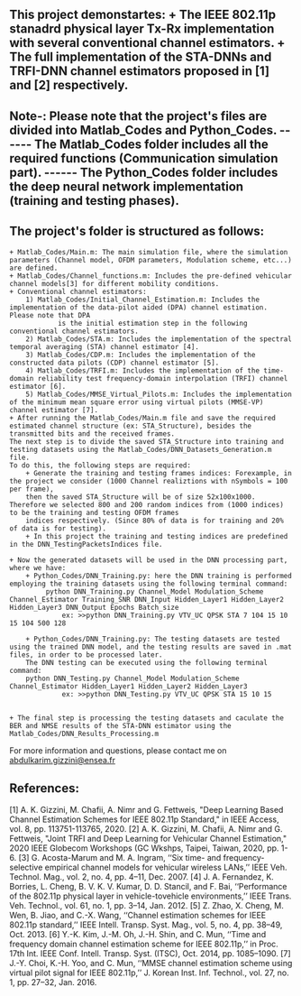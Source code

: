 This project demonstartes:
	+ The IEEE 802.11p stanadrd physical layer Tx-Rx implementation with several conventional channel estimators.
	+ The full implementation of the STA-DNNs and TRFI-DNN channel estimators proposed in [1] and [2] respectively.
----------------------------------------------------------------------------------------------------------------------
Note-: Please note that the project's files are divided into Matlab_Codes and Python_Codes. 
------ The Matlab_Codes folder includes all the required functions (Communication simulation part).
------ The Python_Codes folder includes the deep neural network implementation (training and testing phases). 
----------------------------------------------------------------------------------------------------------------------

The project's folder is structured as follows:
-----------------------------------------------
	+ Matlab_Codes/Main.m: The main simulation file, where the simulation parameters (Channel model, OFDM parameters, Modulation scheme, etc...) are defined. 
	+ Matlab_Codes/Channel_functions.m: Includes the pre-defined vehicular channel models[3] for different mobility conditions.
	+ Conventional channel estimators:
		1) Matlab_Codes/Initial_Channel_Estimation.m: Includes the implementation of the data-pilot aided (DPA) channel estimation. Please note that DPA 
                is the initial estimation step in the following conventional channel estimators.
		2) Matlab_Codes/STA.m: Includes the implementation of the spectral temporal averaging (STA) channel estimator [4].
		3) Matlab_Codes/CDP.m: Includes the implementation of the constructed data pilots (CDP) channel estimator [5].
		4) Matlab_Codes/TRFI.m: Includes the implementation of the time-domain reliability test frequency-domain interpolation (TRFI) channel estimator [6].
		5) Matlab_Codes/MMSE_Virtual_Pilots.m: Includes the implementation of the minimum mean square error using virtual pilots (MMSE-VP) channel estimator [7].
	+ After running the Matlab_Codes/Main.m file and save the required estimated channel structure (ex: STA_Structure), besides the transmitted bits and the received frames. 
	The next step is to divide the saved STA_Structure into training and testing datasets using the Matlab_Codes/DNN_Datasets_Generation.m file. 
	To do this, the following steps are required:
		+ Generate the training and testing frames indices: Forexample, in the project we consider (1000 Channel realiztions with nSymbols = 100 per frame),
		then the saved STA_Structure will be of size 52x100x1000. Therefore we selected 800 and 200 random indices from (1000 indices) to be the training and testing OFDM frames
		indices respectively. (Since 80% of data is for training and 20% of data is for testing). 
		+ In this project the training and testing indices are predefined in the DNN_TestingPacketsIndices file.
		
	+ Now the generated datasets will be used in the DNN processing part, where we have:
		+ Python_Codes/DNN_Training.py: here the DNN training is performed employing the training datasets using the following terminal command:
	         python DNN_Training.py Channel_Model Modulation_Scheme Channel_Estimator Training_SNR DNN_Input Hidden_Layer1 Hidden_Layer2 Hidden_Layer3 DNN_Output Epochs Batch_size 
                 ex: >>python DNN_Training.py VTV_UC QPSK STA 7 104 15 10 15 104 500 128
		  
		+ Python_Codes/DNN_Training.py: The testing datasets are tested using the trained DNN model, and the testing results are saved in .mat files, in order to be processed later.
		The DNN testing can be executed using the following terminal command:
		python DNN_Testing.py Channel_Model Modulation_Scheme Channel_Estimator Hidden_Layer1 Hidden_Layer2 Hidden_Layer3 
                 ex: >>python DNN_Testing.py VTV_UC QPSK STA 15 10 15
		

	+ The final step is processing the testing datasets and caculate the BER and NMSE results of the STA-DNN estimator using the Matlab_Codes/DNN_Results_Processing.m
	 


For more information and questions, please contact me on abdulkarim.gizzini@ensea.fr



References:
------------
[1] A. K. Gizzini, M. Chafii, A. Nimr and G. Fettweis, "Deep Learning Based Channel Estimation Schemes for IEEE 802.11p Standard," in IEEE Access, vol. 8, pp. 113751-113765, 2020.
[2] A. K. Gizzini, M. Chafii, A. Nimr and G. Fettweis, "Joint TRFI and Deep Learning for Vehicular Channel Estimation," 2020 IEEE Globecom Workshops (GC Wkshps, Taipei, Taiwan, 2020, pp. 1-6.
[3] G. Acosta-Marum and M. A. Ingram, ‘‘Six time- and frequency-selective empirical channel models for vehicular wireless LANs,’’ IEEE Veh. Technol. Mag., vol. 2, no. 4, pp. 4–11, Dec. 2007.
[4] J. A. Fernandez, K. Borries, L. Cheng, B. V. K. V. Kumar, D. D. Stancil, and F. Bai, ‘‘Performance of the 802.11p physical layer in vehicle-tovehicle environments,’’ 
IEEE Trans. Veh. Technol., vol. 61, no. 1, pp. 3–14, Jan. 2012.
[5] Z. Zhao, X. Cheng, M. Wen, B. Jiao, and C.-X. Wang, ‘‘Channel estimation schemes for IEEE 802.11p standard,’’ IEEE Intell. Transp. Syst. Mag., vol. 5, no. 4, pp. 38–49, Oct. 2013.
[6] Y.-K. Kim, J.-M. Oh, J.-H. Shin, and C. Mun, ‘‘Time and frequency domain channel estimation scheme for IEEE 802.11p,’’ in Proc. 17th Int. 
IEEE Conf. Intell. Transp. Syst. (ITSC), Oct. 2014, pp. 1085–1090.
[7] J.-Y. Choi, K.-H. Yoo, and C. Mun, ‘‘MMSE channel estimation scheme using virtual pilot signal for IEEE 802.11p,’’ J. Korean Inst. Inf. Technol., vol. 27, no. 1, pp. 27–32, Jan. 2016.
